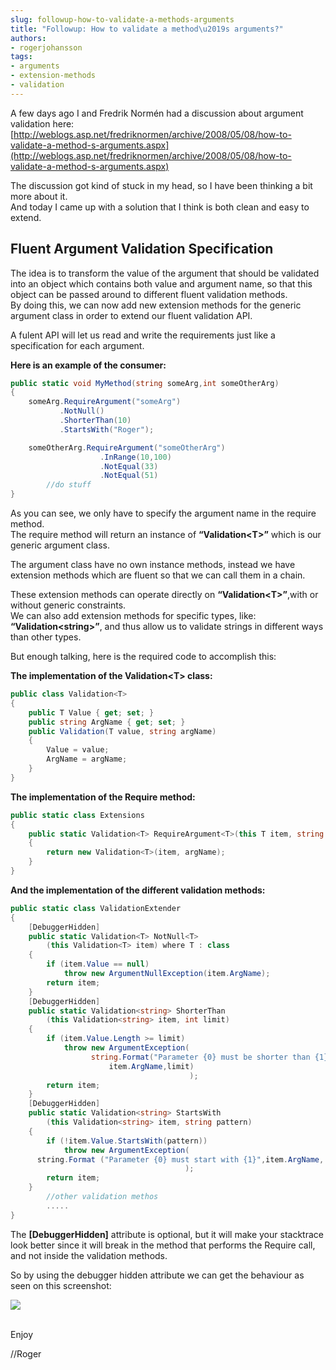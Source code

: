 ```yaml
---
slug: followup-how-to-validate-a-methods-arguments
title: "Followup: How to validate a method\u2019s arguments?"
authors:
- rogerjohansson
tags:
- arguments
- extension-methods
- validation
---
```

A few days ago I and Fredrik Normén had a discussion about argument validation here: [http://weblogs.asp.net/fredriknormen/archive/2008/05/08/how-to-validate-a-method-s-arguments.aspx](http://weblogs.asp.net/fredriknormen/archive/2008/05/08/how-to-validate-a-method-s-arguments.aspx)

<!-- truncate -->

The discussion got kind of stuck in my head, so I have been thinking a bit more about it.  
And today I came up with a solution that I think is both clean and easy to extend.

## Fluent Argument Validation Specification

The idea is to transform the value of the argument that should be validated into an object which contains both value and argument name, so that this object can be passed around to different fluent validation methods.  
By doing this, we can now add new extension methods for the generic argument class in order to extend our fluent validation API.

A fulent API will let us read and write the requirements just like a specification for each argument.

**Here is an example of the consumer:**

```csharp
public static void MyMethod(string someArg,int someOtherArg)
{
    someArg.RequireArgument("someArg")
           .NotNull()
           .ShorterThan(10)
           .StartsWith("Roger");

    someOtherArg.RequireArgument("someOtherArg")
                    .InRange(10,100)
                    .NotEqual(33)
                    .NotEqual(51)
        //do stuff
}
```

As you can see, we only have to specify the argument name in the require method.  
The require method will return an instance of **“Validation\<T\>”** which is our generic argument class.

The argument class have no own instance methods, instead we have extension methods which are fluent so that we can call them in a chain.

These extension methods can operate directly on **“Validation\<T\>”**,with or without generic constraints.  
We can also add extension methods for specific types, like: **“Validation\<string\>”**, and thus allow us to validate strings in different ways than other types.

But enough talking, here is the required code to accomplish this:

**The implementation of the Validation\<T\> class:**

```csharp
public class Validation<T>
{
    public T Value { get; set; }
    public string ArgName { get; set; }
    public Validation(T value, string argName)
    {
        Value = value;
        ArgName = argName;
    }
}
```

**The implementation of the Require method:**

```csharp
public static class Extensions
{
    public static Validation<T> RequireArgument<T>(this T item, string argName)
    {
        return new Validation<T>(item, argName);
    }
}
```

**And the implementation of the different validation methods:**

```csharp
public static class ValidationExtender
{
    [DebuggerHidden]
    public static Validation<T> NotNull<T>
        (this Validation<T> item) where T : class
    {
        if (item.Value == null)
            throw new ArgumentNullException(item.ArgName);
        return item;
    }
    [DebuggerHidden]
    public static Validation<string> ShorterThan
        (this Validation<string> item, int limit)
    {
        if (item.Value.Length >= limit)
            throw new ArgumentException(
                  string.Format("Parameter {0} must be shorter than {1} chars",
                      item.ArgName,limit)
                                        );
        return item;
    }
    [DebuggerHidden]
    public static Validation<string> StartsWith
        (this Validation<string> item, string pattern)
    {
        if (!item.Value.StartsWith(pattern))
            throw new ArgumentException(
      string.Format ("Parameter {0} must start with {1}",item.ArgName, pattern)
                                       );
        return item;
    }
        //other validation methos
        .....
}
```

The **\[DebuggerHidden\]** attribute is optional, but it will make your stacktrace look better since it will break in the method that performs the Require call, and not inside the validation methods.

So by using the debugger hidden attribute we can get the behaviour as seen on this screenshot:

![](https://i0.wp.com/www.puzzleframework.com/Roger/validationexception.png)  
 

Enjoy

//Roger
